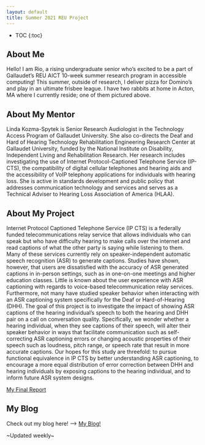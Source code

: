 ```yaml
---
layout: default
title: Summer 2021 REU Project
---
```


* TOC
{:toc}

## About Me

Hello! I am Rio, a rising undergraduate senior who’s excited to be a part of Gallaudet’s REU AICT 10-week summer research program in accessible computing! This summer, outside of research, I deliver pizza for Domino’s and play in an ultimate frisbee league. I have two rabbits at home in Acton, MA where I currently reside; one of them pictured above. 

## About My Mentor

Linda Kozma-Spytek is Senior Research Audiologist in the Technology Access Program of Gallaudet University. She also co-directs the Deaf and Hard of Hearing Technology Rehabilitation Engineering Research Center at Gallaudet University, funded by the National Institute on Disability, Independent Living and Rehabilitation Research. Her research includes investigating the use of Internet Protocol-Captioned Telephone Service (IP-CTS), the compatibility of digital cellular telephones and hearing aids and the accessibility of VoIP telephony applications for individuals with hearing loss. She is active in standards development and public policy that addresses communication technology and services and serves as a Technical Adviser to Hearing Loss Association of America (HLAA).

## About My Project

Internet Protocol Captioned Telephone Service (IP CTS) is a federally funded telecommunications relay service that allows individuals who can speak but who have difficulty hearing to make calls over the internet and read captions of what the other party is saying while listening to them. Many of these services currently rely on speaker-independent automatic speech recognition (ASR) to generate captions. Studies have shown, however, that users are dissatisfied with the accuracy of ASR generated captions in in-person settings, such as in one-on-one meetings and higher education classes. Little is known about the user experience with ASR captioning with regards to voice-based telecommunication relay services. Furthermore, not many have studied speaker behavior when interacting with an ASR captioning system specifically for the Deaf or Hard-of-Hearing (DHH). The goal of this project is to investigate the impact of showing ASR captions of the hearing individual’s speech to both the hearing and DHH pair on a call on conversation quality. Specifically, we wonder whether a hearing individual, when they see captions of their speech, will alter their speaker behavior in ways that facilitate communication such as self-correcting ASR captioning errors or changing acoustic properties of their speech such as loudness, pitch range, or speech rate that result in more accurate captions. Our hopes for this study are threefold: to pursue functional equivalence in IP CTS by better understanding ASR captioning, to encourage a more equal distribution of error correction between DHH and hearing individuals by exposing captions to the hearing individual, and to inform future ASR system designs.

[My Final Report](files/finalreport.pdf)

## My Blog
Check out my blog here! --> [My Blog!](blog.html)

~Updated weekly~
